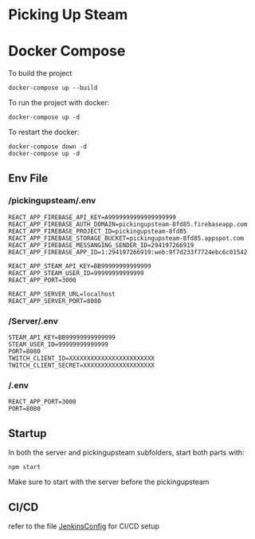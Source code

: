 # Picking Up Steam

# Docker Compose

To build the project
```
docker-compose up --build
```

To run the project with docker:
```
docker-compose up -d
```

To restart the docker:
```
docker-compose down -d
docker-compose up -d
```

## Env File
### /pickingupsteam/.env

```
REACT_APP_FIREBASE_API_KEY=A9999999999999999999
REACT_APP_FIREBASE_AUTH_DOMAIN=pickingupsteam-8fd85.firebaseapp.com
REACT_APP_FIREBASE_PROJECT_ID=pickingupsteam-8fd85
REACT_APP_FIREBASE_STORAGE_BUCKET=pickingupsteam-8fd85.appspot.com
REACT_APP_FIREBASE_MESSANGING_SENDER_ID=294197266919
REACT_APP_FIREBASE_APP_ID=1:294197266919:web:9f7d233f7724ebc6c01542

REACT_APP_STEAM_API_KEY=BB99999999999999
REACT_APP_STEAM_USER_ID=99999999999999
REACT_APP_PORT=3000

REACT_APP_SERVER_URL=localhost
REACT_APP_SERVER_PORT=8080
```

### /Server/.env
```
STEAM_API_KEY=BB99999999999999
STEAM_USER_ID=99999999999999
PORT=8080
TWITCH_CLIENT_ID=XXXXXXXXXXXXXXXXXXXXXXXX
TWITCH_CLIENT_SECRET=XXXXXXXXXXXXXXXXXXXX

```
### /.env

```
REACT_APP_PORT=3000
PORT=8080
```

## Startup

In both the server and pickingupsteam subfolders, start both parts with:
```
npm start
```
Make sure to start with the server before the pickingupsteam

## CI/CD
refer to the file [JenkinsConfig](JenkinsConfig.md) for CI/CD setup 
